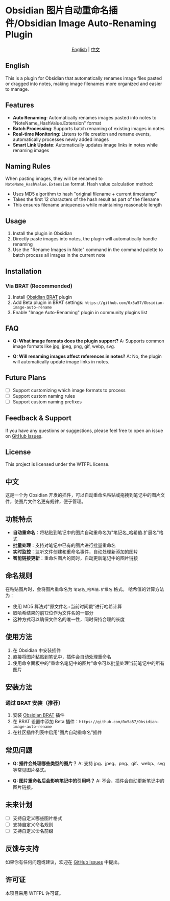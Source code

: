 # Obsidian 图片自动重命名插件/Obsidian Image Auto-Renaming Plugin

<div align="center">
  <a href="#english">English</a> | 
  <a href="#中文">中文</a>
</div>


## <span id="english">English</span>
This is a plugin for Obsidian that automatically renames image files pasted or dragged into notes, making image filenames more organized and easier to manage.

## Features

- **Auto Renaming**: Automatically renames images pasted into notes to "NoteName_HashValue.Extension" format
- **Batch Processing**: Supports batch renaming of existing images in notes
- **Real-time Monitoring**: Listens to file creation and rename events, automatically processes newly added images
- **Smart Link Update**: Automatically updates image links in notes while renaming images

## Naming Rules

When pasting images, they will be renamed to `NoteName_HashValue.Extension` format.
Hash value calculation method:
- Uses MD5 algorithm to hash "original filename + current timestamp"
- Takes the first 12 characters of the hash result as part of the filename
- This ensures filename uniqueness while maintaining reasonable length

## Usage

1. Install the plugin in Obsidian
2. Directly paste images into notes, the plugin will automatically handle renaming
3. Use the "Rename Images in Note" command in the command palette to batch process all images in the current note

## Installation

### Via BRAT (Recommended)

1. Install [Obsidian BRAT](https://github.com/TfTHacker/obsidian42-brat) plugin
2. Add Beta plugin in BRAT settings: `https://github.com/0x5a57/Obsidian-image-auto-rename`
3. Enable "Image Auto-Renaming" plugin in community plugins list

## FAQ

- **Q: What image formats does the plugin support?**
  A: Supports common image formats like jpg, jpeg, png, gif, webp, svg.

- **Q: Will renaming images affect references in notes?**
  A: No, the plugin will automatically update image links in notes.

## Future Plans
- [ ] Support customizing which image formats to process
- [ ] Support custom naming rules
- [ ] Support custom naming prefixes

## Feedback & Support

If you have any questions or suggestions, please feel free to open an issue on [GitHub Issues](https://github.com/0x5a57/Obsidian-image-auto-rename/issues).

## License

This project is licensed under the WTFPL license.

## <span id="中文">中文</span>
这是一个为 Obsidian 开发的插件，可以自动重命名粘贴或拖拽到笔记中的图片文件，使图片文件名更有规律，便于管理。

## 功能特点

- **自动重命名**：将粘贴到笔记中的图片自动重命名为"笔记名_哈希值.扩展名"格式
- **批量处理**：支持对笔记中已有的图片进行批量重命名
- **实时监控**：监听文件创建和重命名事件，自动处理新添加的图片
- **智能链接更新**：重命名图片的同时，自动更新笔记中的图片链接

## 命名规则

在粘贴图片时，会将图片重命名为 `笔记名_哈希值.扩展名` 格式。
哈希值的计算方法为：
- 使用 MD5 算法对"原文件名+当前时间戳"进行哈希计算
- 取哈希结果的前12位作为文件名的一部分
- 这种方式可以确保文件名的唯一性，同时保持合理的长度

## 使用方法

1. 在 Obsidian 中安装插件
2. 直接将图片粘贴到笔记中，插件会自动处理重命名
3. 使用命令面板中的"重命名笔记中的图片"命令可以批量处理当前笔记中的所有图片

## 安装方法

### 通过 BRAT 安装（推荐）

1. 安装 [Obsidian BRAT](https://github.com/TfTHacker/obsidian42-brat) 插件
2. 在 BRAT 设置中添加 Beta 插件：`https://github.com/0x5a57/Obsidian-image-auto-rename`
3. 在社区插件列表中启用"图片自动重命名"插件

## 常见问题

- **Q: 插件会处理哪些类型的图片？**
  A: 支持 jpg、jpeg、png、gif、webp、svg 等常见图片格式。

- **Q: 图片重命名后会影响笔记中的引用吗？**
  A: 不会，插件会自动更新笔记中的图片链接。

## 未来计划
- [ ] 支持自定义哪些图片格式
- [ ] 支持自定义命名规则
- [ ] 支持自定义命名前缀

## 反馈与支持

如果你有任何问题或建议，欢迎在 [GitHub Issues](https://github.com/0x5a57/Obsidian-image-auto-rename/issues) 中提出。

## 许可证

本项目采用 WTFPL 许可证。